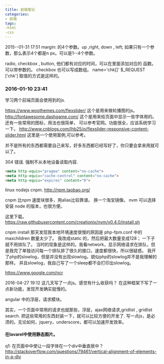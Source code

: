 ```yaml
---
title: 前端笔记 
categories:
- 前端
tags:
-html
-css
---
```


2015--01-31 17:51 
margin: 的4个参数。up ,right, down , left;
如果只有一个参数，那么表示4个都是n px。可以是1--4个参数。

radio, checkbox , button, 他们都有对应的时间，可以在里面添加对应的 函数。可以带参数的。
checkbox 也可以写成数组。
name='chk[]'  $_REQUEST ['chk'] 取值的方式是这样的。


### 2016-01-10 23:41
学习两个前端页面会使用到的js.

https://www.woothemes.com/flexslider/  这个是用来做轮播图的js。
http://fontawesome.dashgame.com/   这个是用来给页面中显示一些字体用的。还有一些常用的图标，用法也很简单，
可以参考官网。功能很全，应该系统学习一下。
http://www.cnblogs.com/lhb25/p/flexslider-responsive-content-slider.html  这里是一个使用案例,可以参考。

并不是所有的东西都需要自己来写，好多东西都已经写好了，你只要会拿来用就可以了。

304 错误. 强制不从本地设备读取内容.
```html
<meta http-equiv="pragma" content="no-cache">
<meta http-equiv="cache-control" content="no-cache">
<meta http-equiv="expires" content="0">
```

linux nodejs cnpm.
http://npm.taobao.org/

cnpm 比npm 速度块很多，用alias比较靠谱。 换一个淘宝镜像。
nvm 可以选择安装 node 的版本，也很方便。

这里下载。
https://raw.githubusercontent.com/creationix/nvm/v0.4.0/install.sh

cnpm install
那天发现我本地环境速度很慢的原因是 php-fpm.conf 中的maxchildren 数量太少了。
我改成static 的，然后把最大数量变成128； 一下子就不用排队了。
当时的现象是这样的。我看network，显示网络请求在排队，但是我完了单独访问每一个排队排了很久的接口，速度都很快，所以很疑惑。
我开了php的slowlog，但是并没有出现slowlog。貌似php的slowlog并不是我理解的那样。
并且slowlog，我自己写了一个sleep都不会打印出slowlog。

https://www.google.com/ncr 


2016-04-27 19:12
这几天写了一点js。感觉有什么收获吗？
在这种框架下写了一点新功能，发现开发确实挺慢的。

angular 中的浮层，请求模块。

其实，一个页面中常用的请求也就那些，浮层，ajax网络请求,gridlist , gridlist search.
把这些常用的东西封装一下，就可以比较方便的开发了.
写一点js，是必须的。无论如何，jquery，underscore，都可以加速开发效率。

#### 在lavarel中使用静态图片。

q1: 在页面中中使让一段字体在一个div中垂直居中？
http://stackoverflow.com/questions/79461/vertical-alignment-of-elements-in-a-div
